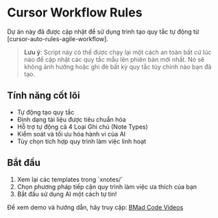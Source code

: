 # Cursor Workflow Rules

Dự án này đã được cập nhật để sử dụng trình tạo quy tắc tự động từ [cursor-auto-rules-agile-workflow].

> **Lưu ý**: Script này có thể được chạy lại một cách an toàn bất cứ lúc nào để cập nhật các quy tắc mẫu lên phiên bản mới nhất. Nó sẽ không ảnh hưởng hoặc ghi đè bất kỳ quy tắc tùy chỉnh nào bạn đã tạo.

## Tính năng cốt lõi

- Tự động tạo quy tắc
- Định dạng tài liệu được tiêu chuẩn hóa
- Hỗ trợ tự động cả 4 Loại Ghi chú (Note Types)
- Kiểm soát và tối ưu hóa hành vi của AI
- Tùy chọn tích hợp quy trình làm việc linh hoạt

## Bắt đầu

1. Xem lại các templates trong \`xnotes/\`
2. Chọn phương pháp tiếp cận quy trình làm việc ưa thích của bạn
3. Bắt đầu sử dụng AI một cách tự tin!

Để xem demo và hướng dẫn, hãy truy cập: [BMad Code Videos](https://youtube.com/bmadcode)
